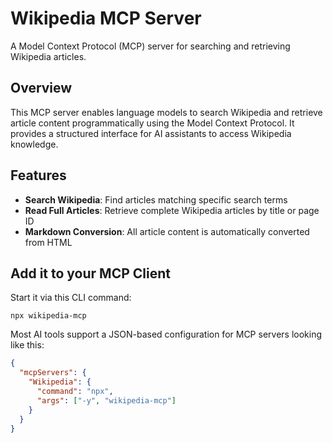 # Wikipedia MCP Server

A Model Context Protocol (MCP) server for searching and retrieving Wikipedia articles.

## Overview

This MCP server enables language models to search Wikipedia and retrieve article content programmatically using the Model Context Protocol. It provides a structured interface for AI assistants to access Wikipedia knowledge.

## Features

- **Search Wikipedia**: Find articles matching specific search terms
- **Read Full Articles**: Retrieve complete Wikipedia articles by title or page ID
- **Markdown Conversion**: All article content is automatically converted from HTML

## Add it to your MCP Client

Start it via this CLI command:

```
npx wikipedia-mcp
```

Most AI tools support a JSON-based configuration for MCP servers looking like this:

```json
{
  "mcpServers": {
    "Wikipedia": {
      "command": "npx",
      "args": ["-y", "wikipedia-mcp"]
    }
  }
}
```